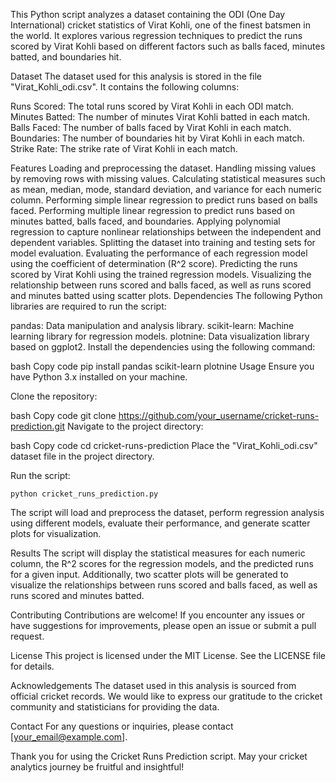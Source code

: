 This Python script analyzes a dataset containing the ODI (One Day International) cricket statistics of Virat Kohli, one of the finest batsmen in the world. It explores various regression techniques to predict the runs scored by Virat Kohli based on different factors such as balls faced, minutes batted, and boundaries hit.

Dataset
The dataset used for this analysis is stored in the file "Virat_Kohli_odi.csv". It contains the following columns:

Runs Scored: The total runs scored by Virat Kohli in each ODI match.
Minutes Batted: The number of minutes Virat Kohli batted in each match.
Balls Faced: The number of balls faced by Virat Kohli in each match.
Boundaries: The number of boundaries hit by Virat Kohli in each match.
Strike Rate: The strike rate of Virat Kohli in each match.


Features
Loading and preprocessing the dataset.
Handling missing values by removing rows with missing values.
Calculating statistical measures such as mean, median, mode, standard deviation, and variance for each numeric column.
Performing simple linear regression to predict runs based on balls faced.
Performing multiple linear regression to predict runs based on minutes batted, balls faced, and boundaries.
Applying polynomial regression to capture nonlinear relationships between the independent and dependent variables.
Splitting the dataset into training and testing sets for model evaluation.
Evaluating the performance of each regression model using the coefficient of determination (R^2 score).
Predicting the runs scored by Virat Kohli using the trained regression models.
Visualizing the relationship between runs scored and balls faced, as well as runs scored and minutes batted using scatter plots.
Dependencies
The following Python libraries are required to run the script:

pandas: Data manipulation and analysis library.
scikit-learn: Machine learning library for regression models.
plotnine: Data visualization library based on ggplot2.
Install the dependencies using the following command:

bash
Copy code
pip install pandas scikit-learn plotnine
Usage
Ensure you have Python 3.x installed on your machine.

Clone the repository:

bash
Copy code
git clone https://github.com/your_username/cricket-runs-prediction.git
Navigate to the project directory:

bash
Copy code
cd cricket-runs-prediction
Place the "Virat_Kohli_odi.csv" dataset file in the project directory.

Run the script:

    python cricket_runs_prediction.py

The script will load and preprocess the dataset, perform regression analysis using different models, evaluate their performance, and generate scatter plots for visualization.

Results
The script will display the statistical measures for each numeric column, the R^2 scores for the regression models, and the predicted runs for a given input. Additionally, two scatter plots will be generated to visualize the relationships between runs scored and balls faced, as well as runs scored and minutes batted.

Contributing
Contributions are welcome! If you encounter any issues or have suggestions for improvements, please open an issue or submit a pull request.

License
This project is licensed under the MIT License. See the LICENSE file for details.

Acknowledgements
The dataset used in this analysis is sourced from official cricket records. We would like to express our gratitude to the cricket community and statisticians for providing the data.

Contact
For any questions or inquiries, please contact [your_email@example.com].

Thank you for using the Cricket Runs Prediction script. May your cricket analytics journey be fruitful and insightful!
